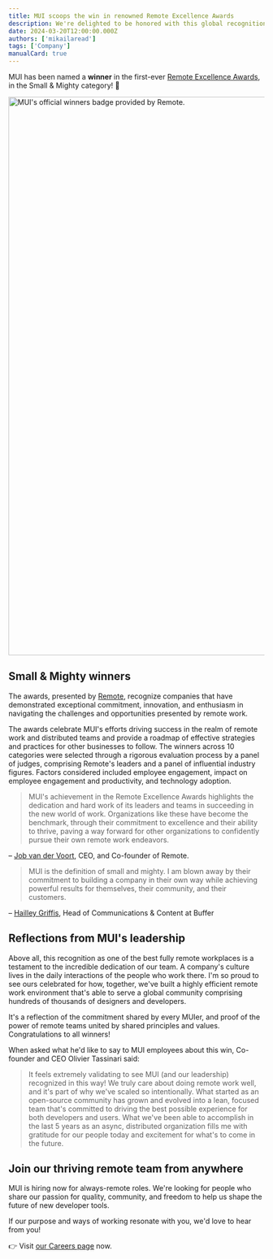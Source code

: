 ```yaml
---
title: MUI scoops the win in renowned Remote Excellence Awards
description: We're delighted to be honored with this global recognition for our commitment to fostering excellence in remote work.
date: 2024-03-20T12:00:00.000Z
authors: ['mikailaread']
tags: ['Company']
manualCard: true
---
```


MUI has been named a **winner** in the first-ever [Remote Excellence Awards](https://remote.com/remote-excellence-awards/), in the Small & Mighty category! 🎉

<img alt="MUI's official winners badge provided by Remote." src="/static/blog/remote-award-win-2024/award-image.png" width="2400" height="1100" />

## Small & Mighty winners

The awards, presented by [Remote](https://remote.com/), recognize companies that have demonstrated exceptional commitment, innovation, and enthusiasm in navigating the challenges and opportunities presented by remote work.

The awards celebrate MUI's efforts driving success in the realm of remote work and distributed teams and provide a roadmap of effective strategies and practices for other businesses to follow.
The winners across 10 categories were selected through a rigorous evaluation process by a panel of judges, comprising Remote's leaders and a panel of influential industry figures.
Factors considered included employee engagement, impact on employee engagement and productivity, and technology adoption.

> MUI's achievement in the Remote Excellence Awards highlights the dedication and hard work of its leaders and teams in succeeding in the new world of work.
> Organizations like these have become the benchmark, through their commitment to excellence and their ability to thrive, paving a way forward for other organizations to confidently pursue their own remote work endeavors.

– [Job van der Voort](https://www.linkedin.com/in/jobvo/), CEO, and Co-founder of Remote.

> MUI is the definition of small and mighty. I am blown away by their commitment to building a company in their own way while achieving powerful results for themselves, their community, and their customers.

– [Hailley Griffis](https://www.linkedin.com/in/hailleygriffis/), Head of Communications & Content at Buffer

## Reflections from MUI's leadership

Above all, this recognition as one of the best fully remote workplaces is a testament to the incredible dedication of our team.
A company's culture lives in the daily interactions of the people who work there.
I'm so proud to see ours celebrated for how, together, we've built a highly efficient remote work environment that's able to serve a global community comprising hundreds of thousands of designers and developers.

It's a reflection of the commitment shared by every MUIer, and proof of the power of remote teams united by shared principles and values.
Congratulations to all winners!

When asked what he'd like to say to MUI employees about this win, Co-founder and CEO Olivier Tassinari said:

> It feels extremely validating to see MUI (and our leadership) recognized in this way! We truly care about doing remote work well, and it's part of why we've scaled so intentionally.
> What started as an open-source community has grown and evolved into a lean, focused team that's committed to driving the best possible experience for both developers and users.
> What we've been able to accomplish in the last 5 years as an async, distributed organization fills me with gratitude for our people today and excitement for what's to come in the future.

## Join our thriving remote team from anywhere

MUI is hiring now for always-remote roles.
We're looking for people who share our passion for quality, community, and freedom to help us shape the future of new developer tools.

If our purpose and ways of working resonate with you, we'd love to hear from you!

👉 Visit [our Careers page](/careers/) now.
